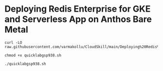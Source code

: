 # Deploying Redis Enterprise for GKE and Serverless App on Anthos Bare Metal


```
curl -LO raw.githubusercontent.com/varmakollu/CloudSkill/main/Deploying%20Redis%20Enterprise%20for%20GKE%20and%20Serverless%20App%20on%20Anthos%20Bare%20Metal/quicklabgsp938.sh

chmod +x quicklabgsp938.sh

./quicklabgsp938.sh

```
